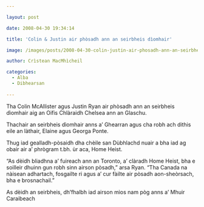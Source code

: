 ```yaml
---

layout: post

date: 2008-04-30 19:34:14

title: 'Colin & Justin air phòsadh ann an seirbheis dìomhair'

image: /images/posts/2008-04-30-colin-justin-air-phosadh-ann-an-seirbheis-diomhair.webp

author: Crìstean MacMhìcheil

categories:
  - Alba
  - Dibhearsan
  
---
```


Tha Colin McAllister agus Justin Ryan air phòsadh ann an seirbheis dìomhair aig an Oifis Chlàraidh Chelsea ann an Glaschu.

Thachair an seirbheis dìomhair anns a&#8217; Ghearran agus cha robh ach dithis eile an làthair, Elaine agus Georga Ponte.

Thug iad gealladh-pòsaidh dha chèile san Dùbhlachd nuair a bha iad ag obair air a&#8217; phrògram t.bh. ùr aca, Home Heist.

&#8220;As dèidh bliadhna a&#8217; fuireach ann an Toronto, a&#8217; clàradh Home Heist, bha e soilleir dhuinn gun robh sinn airson pòsadh,&#8221; arsa Ryan. &#8220;Tha Canada na nàisean adhartach, fosgailte ri agus a&#8217; cur fàilte air pòsadh aon-sheòrsach, bha e brosnachail.&#8221;

As dèidh an seirbheis, dh&#8217;fhalbh iad airson mìos nam pòg anns a&#8217; Mhuir Caraibeach
